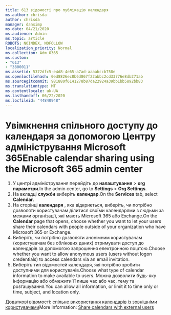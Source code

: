 ```yaml
---
title: 613 відомості про публікацію календаря
ms.author: chrisda
author: chrisda
manager: dansimp
ms.date: 04/21/2020
ms.audience: Admin
ms.topic: article
ROBOTS: NOINDEX, NOFOLLOW
localization_priority: Normal
ms.collection: Adm_O365
ms.custom:
- "613"
- "3800011"
ms.assetid: 5372dfc5-e4d8-4e65-a7ad-aaaabccb758e
ms.openlocfilehash: 0ed8826ec8b6d867f22abbc2cd33776e8db271ab
ms.sourcegitcommit: 981880f6141278b87da22924a39bb1bb5892bb83
ms.translationtype: MT
ms.contentlocale: uk-UA
ms.lasthandoff: 06/22/2020
ms.locfileid: "44840948"
---
```

# <a name="enable-calendar-sharing-using-the-microsoft-365-admin-center"></a><span data-ttu-id="faeed-102">Увімкнення спільного доступу до календаря за допомогою Центру адміністрування Microsoft 365</span><span class="sxs-lookup"><span data-stu-id="faeed-102">Enable calendar sharing using the Microsoft 365 admin center</span></span>

1. <span data-ttu-id="faeed-103">У центрі адміністрування перейдіть до **налаштування**   >   **org параметри**.</span><span class="sxs-lookup"><span data-stu-id="faeed-103">In the admin center, go to  **Settings**  >  **Org Settings**.</span></span>
2. <span data-ttu-id="faeed-104">На вкладці **служби** виберіть **календар**.</span><span class="sxs-lookup"><span data-stu-id="faeed-104">On the  **Services**  tab, select  **Calendar**.</span></span>
3. <span data-ttu-id="faeed-105">На сторінці **календаря** , яка відкриється, виберіть, чи потрібно дозволяти користувачам ділитися своїми календарями з людьми за межами організації, які мають Microsoft 365 або Exchange.</span><span class="sxs-lookup"><span data-stu-id="faeed-105">On the  **Calendar**  page that opens, choose whether you want to let your users share their calendars with people outside of your organization who have Microsoft 365 or Exchange.</span></span>
4. <span data-ttu-id="faeed-106">Виберіть, чи потрібно дозволяти анонімним користувачам (користувачам без облікових даних) отримувати доступ до календарів за допомогою запрошення електронною поштою.</span><span class="sxs-lookup"><span data-stu-id="faeed-106">Choose whether you want to allow anonymous users (users without logon credentials) to access calendars via an email invitation.</span></span>
5. <span data-ttu-id="faeed-107">Виберіть тип відомостей календаря, які потрібно зробити доступними для користувачів.</span><span class="sxs-lookup"><span data-stu-id="faeed-107">Choose what type of calendar information to make available to users.</span></span> <span data-ttu-id="faeed-108">Можна дозволити будь-яку інформацію або обмежити її лише час або час, тему та розташування.</span><span class="sxs-lookup"><span data-stu-id="faeed-108">You can allow all information, or limit it to time only or time, subject, and location only.</span></span>

<span data-ttu-id="faeed-109">Додаткові відомості: [спільне використання календарів із зовнішніми користувачами](https://docs.microsoft.com/microsoft-365/admin/manage/share-calendars-with-external-users)</span><span class="sxs-lookup"><span data-stu-id="faeed-109">More Information: [Share calendars with external users](https://docs.microsoft.com/microsoft-365/admin/manage/share-calendars-with-external-users)</span></span>
